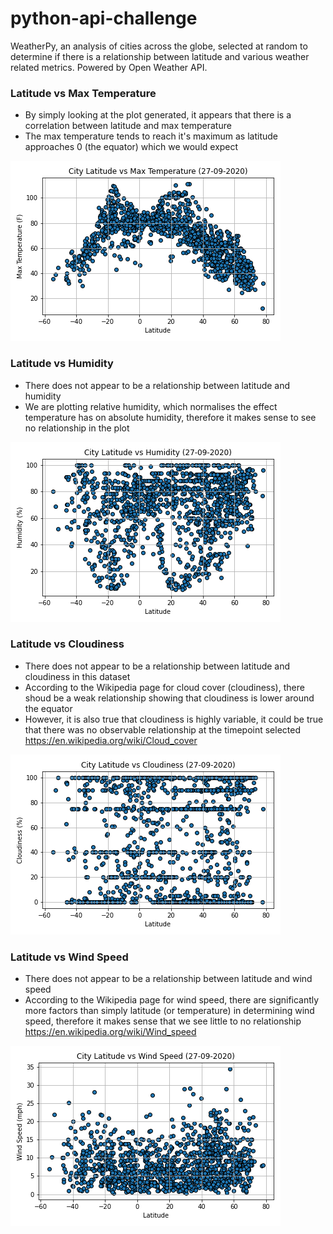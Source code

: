 # python-api-challenge

WeatherPy, an analysis of cities across the globe, selected at random to determine if there is a relationship between latitude and various weather related metrics. Powered by Open Weather API.


### Latitude vs Max Temperature
* By simply looking at the plot generated, it appears that there is a correlation between latitude and max temperature
* The max temperature tends to reach it's maximum as latitude approaches 0 (the equator) which we would expect

![alt text](https://github.com/MATaylor0/python-api-challenge/blob/master/WeatherPy/output/Fig1.png)

### Latitude vs Humidity
* There does not appear to be a relationship between latitude and humidity
* We are plotting relative humidity, which normalises the effect temperature has on absolute humidity, therefore it makes sense to see no relationship in the plot

![alt text](https://github.com/MATaylor0/python-api-challenge/blob/master/WeatherPy/output/Fig2.png)

### Latitude vs Cloudiness
* There does not appear to be a relationship between latitude and cloudiness in this dataset
* According to the Wikipedia page for cloud cover (cloudiness), there shoud be a weak relationship showing that cloudiness is lower around the equator
* However, it is also true that cloudiness is highly variable, it could be true that there was no observable relationship at the timepoint selected
https://en.wikipedia.org/wiki/Cloud_cover

![alt text](https://github.com/MATaylor0/python-api-challenge/blob/master/WeatherPy/output/Fig3.png)

### Latitude vs Wind Speed
* There does not appear to be a relationship between latitude and wind speed
* According to the Wikipedia page for wind speed, there are significantly more factors than simply latitude (or temperature) in determining wind speed, therefore it makes sense that we see little to no relationship
https://en.wikipedia.org/wiki/Wind_speed

![alt text](https://github.com/MATaylor0/python-api-challenge/blob/master/WeatherPy/output/Fig4.png)